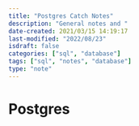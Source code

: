 ```yaml
---
title: "Postgres Catch Notes"
description: "General notes and "
date-created: 2021/03/15 14:19:17
last-modified: "2022/08/23"
isdraft: false
categories: ["sql", "database"]
tags: ["sql", "notes", "database"]
type: "note"
---
```


# Postgres
